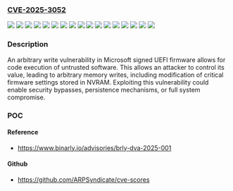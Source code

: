### [CVE-2025-3052](https://cve.mitre.org/cgi-bin/cvename.cgi?name=CVE-2025-3052)
![](https://img.shields.io/static/v1?label=Product&message=BiosFlashShell&color=blue)
![](https://img.shields.io/static/v1?label=Product&message=Dtbios&color=blue)
![](https://img.shields.io/static/v1?label=Version&message=70.17%20&color=brightgreen)
![](https://img.shields.io/static/v1?label=Version&message=70.18%20&color=brightgreen)
![](https://img.shields.io/static/v1?label=Version&message=70.19%20&color=brightgreen)
![](https://img.shields.io/static/v1?label=Version&message=70.20%20&color=brightgreen)
![](https://img.shields.io/static/v1?label=Version&message=70.21%20&color=brightgreen)
![](https://img.shields.io/static/v1?label=Version&message=70.22%20&color=brightgreen)
![](https://img.shields.io/static/v1?label=Version&message=71.17%20&color=brightgreen)
![](https://img.shields.io/static/v1?label=Version&message=71.18%20&color=brightgreen)
![](https://img.shields.io/static/v1?label=Version&message=71.19%20&color=brightgreen)
![](https://img.shields.io/static/v1?label=Version&message=71.20%20&color=brightgreen)
![](https://img.shields.io/static/v1?label=Version&message=71.21%20&color=brightgreen)
![](https://img.shields.io/static/v1?label=Version&message=71.22%20&color=brightgreen)
![](https://img.shields.io/static/v1?label=Version&message=80.02%20&color=brightgreen)
![](https://img.shields.io/static/v1?label=Version&message=81.02%20&color=brightgreen)
![](https://img.shields.io/static/v1?label=Vulnerability&message=CWE-123%3A%20Write-what-where%20Condition&color=brightgreen)

### Description

An arbitrary write vulnerability in Microsoft signed UEFI firmware allows for code execution of untrusted software. This allows an attacker to control its value, leading to arbitrary memory writes, including modification of critical firmware settings stored in NVRAM. Exploiting this vulnerability could enable security bypasses, persistence mechanisms, or full system compromise.

### POC

#### Reference
- https://www.binarly.io/advisories/brly-dva-2025-001

#### Github
- https://github.com/ARPSyndicate/cve-scores

